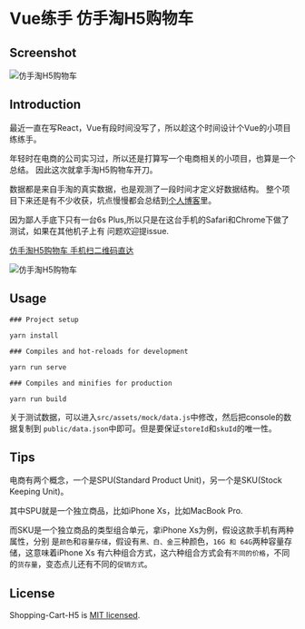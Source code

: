 # Vue练手 仿手淘H5购物车

## Screenshot

![仿手淘H5购物车](https://user-gold-cdn.xitu.io/2018/11/23/1673f3a2cecbba26?w=640&h=1138&f=gif&s=5211086)

## Introduction

最近一直在写React，Vue有段时间没写了，所以趁这个时间设计个Vue的小项目练练手。

年轻时在电商的公司实习过，所以还是打算写一个电商相关的小项目，也算是一个总结。
因此这次就拿手淘H5购物车开刀。

数据都是来自手淘的真实数据，也是观测了一段时间才定义好数据结构。
整个项目下来还是有不少收获，坑点慢慢都会总结到[个人博客](https://blog.yanceyleo.com)里。

因为鄙人手底下只有一台6s Plus,所以只是在这台手机的Safari和Chrome下做了测试，如果在其他机子上有
问题欢迎提issue.

[仿手淘H5购物车 手机扫二维码直达️](https://shopping-cart.yancey.app)

![仿手淘H5购物车](http://yancey-assets.oss-cn-beijing.aliyuncs.com/1542942925.png)

## Usage

    ### Project setup
    
    yarn install
    
    ### Compiles and hot-reloads for development
    
    yarn run serve
    
    ### Compiles and minifies for production
    
    yarn run build
    
 
关于测试数据，可以进入`src/assets/mock/data.js`中修改，然后把console的数据复制到
`public/data.json`中即可。但是要保证`storeId`和`skuId`的唯一性。

## Tips

电商有两个概念，一个是SPU(Standard Product Unit)，另一个是SKU(Stock Keeping Unit)。

其中SPU就是一个独立商品，比如iPhone Xs，比如MacBook Pro.

而SKU是一个独立商品的类型组合单元，拿iPhone Xs为例，假设这款手机有两种属性，分别
是`颜色`和`容量存储`，假设有`黑、白、金`三种颜色，`16G 和 64G`两种容量存储，这意味着iPhone Xs
有六种组合方式，这六种组合方式会有`不同的价格`，不同的`货存量`，变态点儿还有不同的`促销方式`。

## License

Shopping-Cart-H5 is [MIT licensed](https://opensource.org/licenses/MIT).
